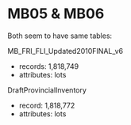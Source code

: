 # MB05 & MB06

Both seem to have same tables:

MB_FRI_FLI_Updated2010FINAL_v6
  * records: 1,818,749
  * attributes: lots
  
DraftProvincialInventory
  * record: 1,818,772
  * attributes: lots